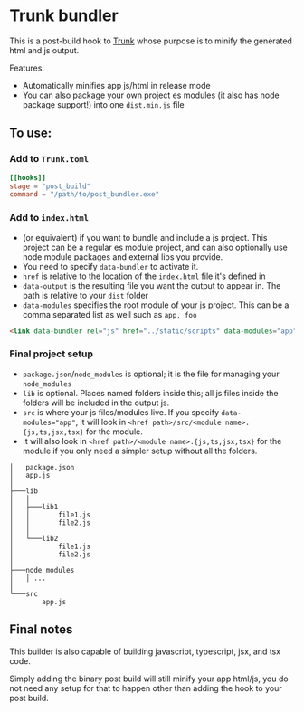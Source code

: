 # Trunk bundler

This is a post-build hook to [Trunk](https://github.com/thedodd/trunk/) whose purpose is to minify the generated html and js output.

Features:
- Automatically minifies app js/html in release mode
- You can also package your own project es modules (it also has node package support!) into one `dist.min.js` file

## To use:
### Add to `Trunk.toml`
```toml
[[hooks]]
stage = "post_build"
command = "/path/to/post_bundler.exe"
```

### Add to `index.html`
- (or equivalent) if you want to bundle and include a js project. This project can be a regular es module project, and can also optionally use node module packages and external libs you provide.
- You need to specify `data-bundler` to activate it.
- `href` is relative to the location of the `index.html` file it's defined in
- `data-output` is the resulting file you want the output to appear in. The path is relative to your `dist` folder
- `data-modules` specifies the root module of your js project. This can be a comma separated list as well such as `app, foo`
```html
<link data-bundler rel="js" href="../static/scripts" data-modules="app" data-output="static/dist.min.js" />
```

### Final project setup
- `package.json`/`node_modules` is optional; it is the file for managing your `node_modules`
- `lib` is optional. Places named folders inside this; all js files inside the folders will be included in the output js.
- `src` is where your js files/modules live. If you specify `data-modules="app"`, it will look in `<href path>/src/<module name>.{js,ts,jsx,tsx}` for the module.
- It will also look in `<href path>/<module name>.{js,ts,jsx,tsx}` for the module if you only need a simpler setup without all the folders.
```
│   package.json
│   app.js
│
├───lib
│   │
│   ├───lib1
│   │       file1.js
│   │       file2.js
│   │
│   └───lib2
│           file1.js
│           file2.js
│
├───node_modules
│   │ ...
│
└───src
        app.js
```

## Final notes
This builder is also capable of building javascript, typescript, jsx, and tsx code.

Simply adding the binary post build will still minify your app html/js, you do not need any setup for that to happen other than adding the hook to your post build.
